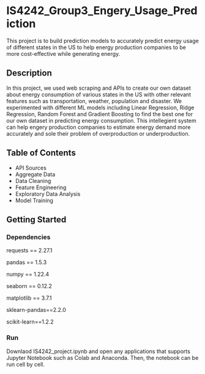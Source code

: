# IS4242_Group3_Engery_Usage_Prediction

This project is to build prediction models to accurately predict energy usage of different states in the US to help energy production companies to be more cost-effective while generating energy. 

## Description

In this project, we used web scraping and APIs to create our own dataset about energy consumption of various states in the US with other relevant features such as transportation, weather, population and disaster. We experimented with different ML models including Linear Regression, Ridge Regression, Random Forest and Gradient Boosting to find the best one for our own dataset in predicting energy consumption. This intellegient system can help engery production companies to estimate energy demand more accurately and sole their problem of overproduction or underproduction.

## Table of Contents
* API Sources
* Aggregate Data
* Data Cleaning 
* Feature Engineering 
* Exploratory Data Analysis
* Model Training

## Getting Started

### Dependencies

requests == 2.27.1

pandas == 1.5.3

numpy == 1.22.4

seaborn == 0.12.2

matplotlib == 3.7.1

sklearn-pandas==2.2.0

scikit-learn==1.2.2

### Run
Downlaod IS4242_project.ipynb and open any applications that supports Jupyter Notebook such as Colab and Anaconda. Then, the notebook can be run cell by cell. 


